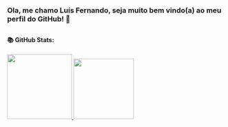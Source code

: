 <h3>Ola, me chamo Luís Fernando, seja muito bem vindo(a) ao meu perfil do GitHub! 🖖 </h1>

##

<h4> 📚 GitHub Stats: </h3>

<div>
  <a href="[https://github.com/Luisfp0](https://github.com/Luisfp0)"> 
  <img height="150em" src="https://github-readme-stats.vercel.app/api?username=Luisfp0&show_icons=true&theme=transparent&include_all_commits=true&count_private=true&hide=issues,contribs"/>
  <img height="140em" src="https://github-readme-stats.vercel.app/api/top-langs/?username=Luisfp0&layout=compact&langs_count=16&theme=transparent"/>
</div>

